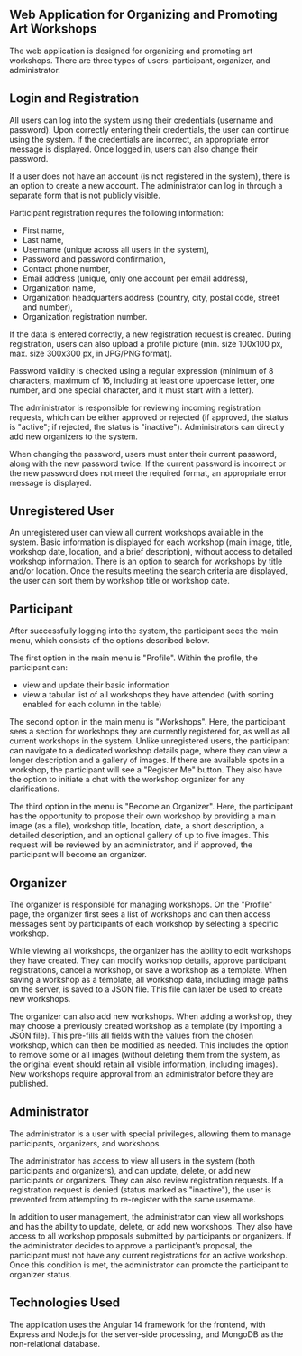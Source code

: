 ## Web Application for Organizing and Promoting Art Workshops

The web application is designed for organizing and promoting art workshops. There are three types of users: participant, organizer, and administrator.
## Login and Registration

All users can log into the system using their credentials (username and password). Upon correctly entering their credentials, the user can continue using the system. If the credentials are incorrect, an appropriate error message is displayed. Once logged in, users can also change their password.

If a user does not have an account (is not registered in the system), there is an option to create a new account. The administrator can log in through a separate form that is not publicly visible.

Participant registration requires the following information:

- First name,
- Last name,
- Username (unique across all users in the system),
- Password and password confirmation,
- Contact phone number,
- Email address (unique, only one account per email address),
- Organization name,
- Organization headquarters address (country, city, postal code, street and number),
- Organization registration number.

If the data is entered correctly, a new registration request is created. During registration, users can also upload a profile picture (min. size 100x100 px, max. size 300x300 px, in JPG/PNG format).

Password validity is checked using a regular expression (minimum of 8 characters, maximum of 16, including at least one uppercase letter, one number, and one special character, and it must start with a letter).

The administrator is responsible for reviewing incoming registration requests, which can be either approved or rejected (if approved, the status is "active"; if rejected, the status is "inactive"). Administrators can directly add new organizers to the system.

When changing the password, users must enter their current password, along with the new password twice. If the current password is incorrect or the new password does not meet the required format, an appropriate error message is displayed. 
## Unregistered User
An unregistered user can view all current workshops available in the system. Basic information is displayed for each workshop (main image, title, workshop date, location, and a brief description), without access to detailed workshop information. There is an option to search for workshops by title and/or location. Once the results meeting the search criteria are displayed, the user can sort them by workshop title or workshop date.
## Participant
After successfully logging into the system, the participant sees the main menu, which consists of the options described below.

The first option in the main menu is "Profile". Within the profile, the participant can:

- view and update their basic information
- view a tabular list of all workshops they have attended (with sorting enabled for each column in the table)

The second option in the main menu is "Workshops". Here, the participant sees a section for workshops they are currently registered for, as well as all current workshops in the system. Unlike unregistered users, the participant can navigate to a dedicated workshop details page, where they can view a longer description and a gallery of images. If there are available spots in a workshop, the participant will see a "Register Me" button. They also have the option to initiate a chat with the workshop organizer for any clarifications.

The third option in the menu is "Become an Organizer". Here, the participant has the opportunity to propose their own workshop by providing a main image (as a file), workshop title, location, date, a short description, a detailed description, and an optional gallery of up to five images. This request will be reviewed by an administrator, and if approved, the participant will become an organizer.

## Organizer

The organizer is responsible for managing workshops. On the "Profile" page, the organizer first sees a list of workshops and can then access messages sent by participants of each workshop by selecting a specific workshop.

While viewing all workshops, the organizer has the ability to edit workshops they have created. They can modify workshop details, approve participant registrations, cancel a workshop, or save a workshop as a template. When saving a workshop as a template, all workshop data, including image paths on the server, is saved to a JSON file. This file can later be used to create new workshops.

The organizer can also add new workshops. When adding a workshop, they may choose a previously created workshop as a template (by importing a JSON file). This pre-fills all fields with the values from the chosen workshop, which can then be modified as needed. This includes the option to remove some or all images (without deleting them from the system, as the original event should retain all visible information, including images). New workshops require approval from an administrator before they are published.

## Administrator

The administrator is a user with special privileges, allowing them to manage participants, organizers, and workshops.

The administrator has access to view all users in the system (both participants and organizers), and can update, delete, or add new participants or organizers. They can also review registration requests. If a registration request is denied (status marked as "inactive"), the user is prevented from attempting to re-register with the same username.

In addition to user management, the administrator can view all workshops and has the ability to update, delete, or add new workshops. They also have access to all workshop proposals submitted by participants or organizers. If the administrator decides to approve a participant’s proposal, the participant must not have any current registrations for an active workshop. Once this condition is met, the administrator can promote the participant to organizer status.

## Technologies Used

The application uses the Angular 14 framework for the frontend, with Express and Node.js for the server-side processing, and MongoDB as the non-relational database.